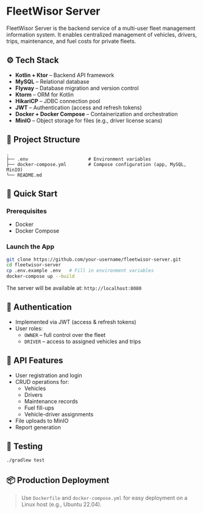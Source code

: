 # FleetWisor Server

FleetWisor Server is the backend service of a multi-user fleet management information system. It enables centralized management of vehicles, drivers, trips, maintenance, and fuel costs for private fleets.

## ⚙️ Tech Stack

- **Kotlin + Ktor** – Backend API framework
- **MySQL** – Relational database
- **Flyway** – Database migration and version control
- **Ktorm** – ORM for Kotlin
- **HikariCP** – JDBC connection pool
- **JWT** – Authentication (access and refresh tokens)
- **Docker + Docker Compose** – Containerization and orchestration
- **MinIO** – Object storage for files (e.g., driver license scans)

## 📁 Project Structure

```
.
├── .env                      # Environment variables
├── docker-compose.yml        # Compose configuration (app, MySQL, MinIO)
└── README.md
```

## 🚀 Quick Start

### Prerequisites

- Docker
- Docker Compose

### Launch the App

```bash
git clone https://github.com/your-username/fleetwisor-server.git
cd fleetwisor-server
cp .env.example .env   # Fill in environment variables
docker-compose up --build
```

The server will be available at: `http://localhost:8080`

## 🔐 Authentication

- Implemented via JWT (access & refresh tokens)
- User roles:
  - `OWNER` – full control over the fleet
  - `DRIVER` – access to assigned vehicles and trips

## 📌 API Features

- User registration and login
- CRUD operations for:
  - Vehicles
  - Drivers
  - Maintenance records
  - Fuel fill-ups
  - Vehicle-driver assignments
- File uploads to MinIO
- Report generation

## 🧪 Testing

```bash
./gradlew test
```

## 📦 Production Deployment

> Use `Dockerfile` and `docker-compose.yml` for easy deployment on a Linux host (e.g., Ubuntu 22.04).
